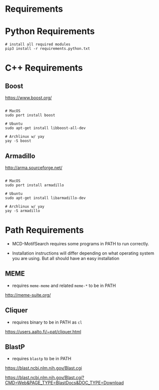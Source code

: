 # Requirements

# Python Requirements
```{bash}
# install all required modules
pip3 install -r requirements.python.txt
```

# C++ Requirements
## Boost

https://www.boost.org/

```{bash}

# MacOS
sudo port install boost

# Ubuntu
sudo apt-get install libboost-all-dev

# Archlinux w/ yay
yay -S boost
```

## Armadillo

http://arma.sourceforge.net/

```{bash}

# MacOS
sudo port install armadillo

# Ubuntu
sudo apt-get install libarmadillo-dev

# Archlinux w/ yay
yay -S armadillo
```



# Path Requirements
* MCD-MotifSearch requires some programs in PATH to run correctly.

* Installation instructions will differ depending on what operating system you are using. But all should have an easy installation

## MEME
- requires `meme-meme` and related `meme-*` to be in PATH

http://meme-suite.org/

## Cliquer
- requires binary to be in PATH as `cl`

https://users.aalto.fi/~pat/cliquer.html

## BlastP
- requires `blastp` to be in PATH

https://blast.ncbi.nlm.nih.gov/Blast.cgi

https://blast.ncbi.nlm.nih.gov/Blast.cgi?CMD=Web&PAGE_TYPE=BlastDocs&DOC_TYPE=Download
